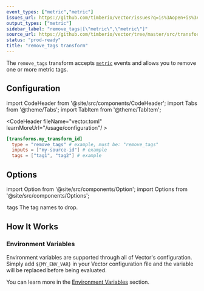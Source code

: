 ```yaml
---
event_types: ["metric","metric"]
issues_url: https://github.com/timberio/vector/issues?q=is%3Aopen+is%3Aissue+label%3A%22transform%3A+remove_tags%22
output_types: ["metric"]
sidebar_label: "remove_tags|[\"metric\",\"metric\"]"
source_url: https://github.com/timberio/vector/tree/master/src/transforms/remove_tags.rs
status: "prod-ready"
title: "remove_tags transform" 
---
```


The `remove_tags` transform accepts [`metric`][docs.data-model.metric] events and allows you to remove one or more metric tags.

## Configuration

import CodeHeader from '@site/src/components/CodeHeader';
import Tabs from '@theme/Tabs';
import TabItem from '@theme/TabItem';


<CodeHeader fileName="vector.toml" learnMoreUrl="/usage/configuration"/ >

```toml
[transforms.my_transform_id]
  type = "remove_tags" # example, must be: "remove_tags"
  inputs = ["my-source-id"] # example
  tags = ["tag1", "tag2"] # example
```

## Options

import Option from '@site/src/components/Option';
import Options from '@site/src/components/Options';

<Options filters={true}>


<Option
  common={true}
  defaultValue={null}
  enumValues={null}
  examples={[["tag1","tag2"]]}
  name={"tags"}
  nullable={false}
  path={null}
  relevantWhen={null}
  required={true}
  type={"[string]"}
  unit={null}>

### tags

The tag names to drop.


</Option>


</Options>

## How It Works

### Environment Variables

Environment variables are supported through all of Vector's configuration.
Simply add `${MY_ENV_VAR}` in your Vector configuration file and the variable
will be replaced before being evaluated.

You can learn more in the [Environment Variables][docs.configuration#environment-variables]
section.


[docs.configuration#environment-variables]: ../../../usage/configuration#environment-variables
[docs.data-model.metric]: ../../../about/data-model/metric.md
